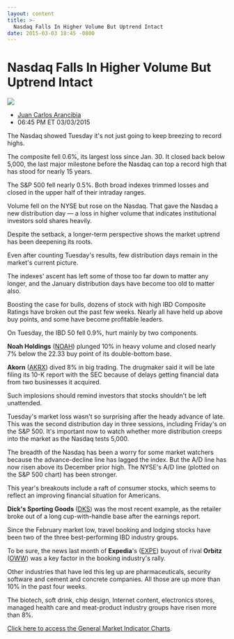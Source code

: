 ```yaml
---
layout: content
title: >-
  Nasdaq Falls In Higher Volume But Uptrend Intact
date: 2015-03-03 18:45 -0800
---
```



Nasdaq Falls In Higher Volume But Uptrend Intact
=================================================


![](https://www.investors.com/wp-content/uploads/ibd-migrated-images/MPv_150304_635609925037230344.png)

* [Juan Carlos Arancibia](https://www.investors.com/author/juan-carlos-arancibia/ "Posts by Juan Carlos Arancibia")
* 06:45 PM ET 03/03/2015





The Nasdaq showed Tuesday it's not just going to keep breezing to record highs.


The composite fell 0.6%, its largest loss since Jan. 30. It closed back below 5,000, the last major milestone before the Nasdaq can top a record high that has stood for nearly 15 years.


The S&P 500 fell nearly 0.5%. Both broad indexes trimmed losses and closed in the upper half of their intraday ranges.


Volume fell on the NYSE but rose on the Nasdaq. That gave the Nasdaq a new distribution day — a loss in higher volume that indicates institutional investors sold shares heavily.


Despite the setback, a longer-term perspective shows the market uptrend has been deepening its roots.


Even after counting Tuesday's results, few distribution days remain in the market's current picture.


The indexes' ascent has left some of those too far down to matter any longer, and the January distribution days have become too old to matter also.


Boosting the case for bulls, dozens of stock with high IBD Composite Ratings have broken out the past few weeks. Nearly all have held up above buy points, and some have become profitable leaders.


On Tuesday, the IBD 50 fell 0.9%, hurt mainly by two components.


**Noah Holdings** ([NOAH](https://research.investors.com/quote.aspx?symbol=NOAH)) plunged 10% in heavy volume and closed nearly 7% below the 22.33 buy point of its double-bottom base. 


**Akorn** ([AKRX](https://research.investors.com/quote.aspx?symbol=AKRX)) dived 8% in big trading. The drugmaker said it will be late filing its 10-K report with the SEC because of delays getting financial data from two businesses it acquired.


Such implosions should remind investors that stocks shouldn't be left unattended.


Tuesday's market loss wasn't so surprising after the heady advance of late. This was the second distribution day in three sessions, including Friday's on the S&P 500. It's important now to watch whether more distribution creeps into the market as the Nasdaq tests 5,000.


The breadth of the Nasdaq has been a worry for some market watchers because the advance-decline line has lagged the index. But the A/D line has now risen above its December prior high. The NYSE's A/D line (plotted on the S&P 500 chart) has been stronger.


This year's breakouts include a raft of consumer stocks, which seems to reflect an improving financial situation for Americans.


**Dick's Sporting Goods** ([DKS](https://research.investors.com/quote.aspx?symbol=DKS)) was the most recent example, as the retailer broke out of a long cup-with-handle base after the earnings report.


Since the February market low, travel booking and lodging stocks have been two of the three best-performing IBD industry groups.


To be sure, the news last month of **Expedia**'s ([EXPE](https://research.investors.com/quote.aspx?symbol=EXPE)) buyout of rival **Orbitz** ([OWW](https://research.investors.com/quote.aspx?symbol=OWW)) was a key factor in the booking industry's rally.


Other industries that have led this leg up are pharmaceuticals, security software and cement and concrete companies. All those are up more than 10% in the past four weeks.


The biotech, soft drink, chip design, Internet content, electronics stores, managed health care and meat-product industry groups have risen more than 8%.


[Click here to access the General Market Indicator Charts](https://www.investors.com/pdf/GMI_030415.pdf).




